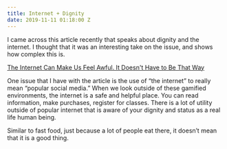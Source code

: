 ```yaml
---
title: Internet + Dignity
date: 2019-11-11 01:18:00 Z
---
```


I came across this article recently that speaks about dignity and the internet. I thought that it was an interesting take on the issue, and shows how complex this is.

[The Internet Can Make Us Feel Awful. It Doesn't Have to Be That Way](https://time.com/5505431/internet-feel-awful-dignity/)

One issue that I have with the article is the use of “the internet” to really mean “popular social media.” When we look outside of these gamified environments, the internet is a safe and helpful place. You can read information, make purchases, register for classes. There is a lot of utility outside of popular internet that is aware of your dignity and status as a real life human being.

Similar to fast food, just because a lot of people eat there, it doesn’t mean that it is a good thing.